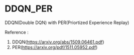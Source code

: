 # DDQN_PER
DDQN(Double DQN) with PER(Priortized Experience Replay)

Reference :
1) DDQN(https://arxiv.org/abs/1509.06461.pdf)
2) PER(https://arxiv.org/pdf/1511.05952.pdf)

